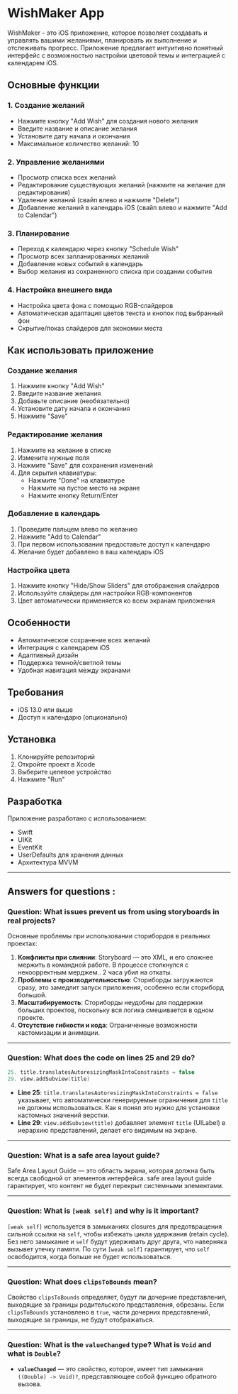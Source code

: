 # WishMaker App

WishMaker - это iOS приложение, которое позволяет создавать и управлять вашими желаниями, планировать их выполнение и отслеживать прогресс. Приложение предлагает интуитивно понятный интерфейс с возможностью настройки цветовой темы и интеграцией с календарем iOS.

## Основные функции

### 1. Создание желаний
- Нажмите кнопку "Add Wish" для создания нового желания
- Введите название и описание желания
- Установите дату начала и окончания
- Максимальное количество желаний: 10

### 2. Управление желаниями
- Просмотр списка всех желаний
- Редактирование существующих желаний (нажмите на желание для редактирования)
- Удаление желаний (свайп влево и нажмите "Delete")
- Добавление желаний в календарь iOS (свайп влево и нажмите "Add to Calendar")

### 3. Планирование
- Переход к календарю через кнопку "Schedule Wish"
- Просмотр всех запланированных желаний
- Добавление новых событий в календарь
- Выбор желания из сохраненного списка при создании события

### 4. Настройка внешнего вида
- Настройка цвета фона с помощью RGB-слайдеров
- Автоматическая адаптация цветов текста и кнопок под выбранный фон
- Скрытие/показ слайдеров для экономии места

## Как использовать приложение

### Создание желания
1. Нажмите кнопку "Add Wish"
2. Введите название желания
3. Добавьте описание (необязательно)
4. Установите дату начала и окончания
5. Нажмите "Save"

### Редактирование желания
1. Нажмите на желание в списке
2. Измените нужные поля
3. Нажмите "Save" для сохранения изменений
4. Для скрытия клавиатуры:
   - Нажмите "Done" на клавиатуре
   - Нажмите на пустое место на экране
   - Нажмите кнопку Return/Enter

### Добавление в календарь
1. Проведите пальцем влево по желанию
2. Нажмите "Add to Calendar"
3. При первом использовании предоставьте доступ к календарю
4. Желание будет добавлено в ваш календарь iOS

### Настройка цвета
1. Нажмите кнопку "Hide/Show Sliders" для отображения слайдеров
2. Используйте слайдеры для настройки RGB-компонентов
3. Цвет автоматически применяется ко всем экранам приложения

## Особенности
- Автоматическое сохранение всех желаний
- Интеграция с календарем iOS
- Адаптивный дизайн
- Поддержка темной/светлой темы
- Удобная навигация между экранами

## Требования
- iOS 13.0 или выше
- Доступ к календарю (опционально)

## Установка
1. Клонируйте репозиторий
2. Откройте проект в Xcode
3. Выберите целевое устройство
4. Нажмите "Run"

## Разработка
Приложение разработано с использованием:
- Swift
- UIKit
- EventKit
- UserDefaults для хранения данных
- Архитектура MVVM

---  

## Answers for questions :  
### Question: What issues prevent us from using storyboards in real projects?
Основные проблемы при использовании сторибордов в реальных проектах:
1. **Конфликты при слиянии**: Storyboard — это XML, и его сложнее мержить в командной работе. В процессе столкнулся с некоорректным мерджем.. 2 часа убил на откаты.
2. **Проблемы с производительностью**: Сториборды загружаются сразу, это замедлит запуск приложения, особенно если сториборд большой.
3. **Масштабируемость**: Сториборды неудобны для поддержки больших проектов, поскольку вся логика смешивается в одном проекте.
4. **Отсутствие гибкости и кода**: Ограниченные возможности кастомизации и анимации.

---

### Question: What does the code on lines 25 and 29 do?
```swift
25. title.translatesAutoresizingMaskIntoConstraints = false
29. view.addSubview(title)
```
- **Line 25**: `title.translatesAutoresizingMaskIntoConstraints = false` указывает, что автоматически генерируемые ограничения для `title` не должны использоваться. Как я понял это нужно для установки кастомных значений верстки.
- **Line 29**: `view.addSubview(title)` добавляет элемент `title` (UILabel) в иерархию представлений, делает его видимым на экране.

---

### Question: What is a safe area layout guide?
Safe Area Layout Guide — это область экрана, которая должна быть всегда свободной от элементов интерфейса. safe area layout guide гарантирует, что контент не будет перекрыт системными элементами.

---

### Question: What is `[weak self]` and why is it important?
`[weak self]` используется в замыканиях closures для предотвращения сильной ссылки на `self`, чтобы избежать цикла удержания (retain cycle). Без него замыкание и `self` будут удерживать друг друга, что наверняка вызывет утечку памяти. По сути `[weak self]` гарантирует, что `self` освободится, когда больше не будет использоваться.

---

### Question: What does `clipsToBounds` mean?
Свойство `clipsToBounds` определяет, будут ли дочерние представления, выходящие за границы родительского представления, обрезаны. Если `clipsToBounds` установлено в `true`, части дочерних представлений, выходящие за границы, не будут отображаться.

---

### Question: What is the `valueChanged` type? What is `Void` and what is `Double`?
- **`valueChanged`** — это свойство, которое, имеет тип замыкания `((Double) -> Void)?`, представляющее собой функцию обратного вызова.
